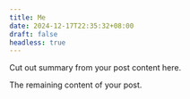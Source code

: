 ```yaml
---
title: Me
date: 2024-12-17T22:35:32+08:00
draft: false
headless: true
---
```


Cut out summary from your post content here.

<!--more-->

The remaining content of your post.

